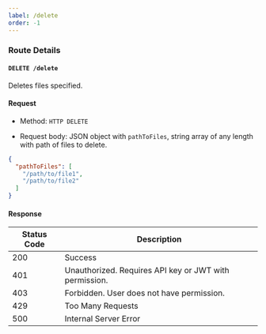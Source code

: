 ```yaml
---
label: /delete
order: -1
---
```


### Route Details

#### ```DELETE /delete```

Deletes files specified.

#### Request

- Method: `HTTP DELETE`

- Request body: JSON object with `pathToFiles`, string array of any length with path of files to delete.
```json
{
  "pathToFiles": [
    "/path/to/file1",
    "/path/to/file2"
  ]
}
```

#### Response

Status Code | Description                                                                             
---         | ---                                                                                  
200         | Success
401         | Unauthorized. Requires API key or JWT with permission.
403         | Forbidden. User does not have permission.
429         | Too Many Requests
500         | Internal Server Error